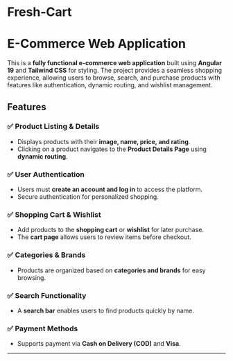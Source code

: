 # Fresh-Cart
# E-Commerce Web Application  

This is a **fully functional e-commerce web application** built using **Angular 19** and **Tailwind CSS** for styling. The project provides a seamless shopping experience, allowing users to browse, search, and purchase products with features like authentication, dynamic routing, and wishlist management.  

## **Features**  

### ✅ Product Listing & Details  
- Displays products with their **image, name, price, and rating**.  
- Clicking on a product navigates to the **Product Details Page** using **dynamic routing**.  

### ✅ User Authentication  
- Users must **create an account and log in** to access the platform.  
- Secure authentication for personalized shopping.  

### ✅ Shopping Cart & Wishlist  
- Add products to the **shopping cart** or **wishlist** for later purchase.  
- The **cart page** allows users to review items before checkout.  

### ✅ Categories & Brands  
- Products are organized based on **categories and brands** for easy browsing.  

### ✅ Search Functionality  
- A **search bar** enables users to find products quickly by name.  

### ✅ Payment Methods  
- Supports payment via **Cash on Delivery (COD)** and **Visa**.  

---



